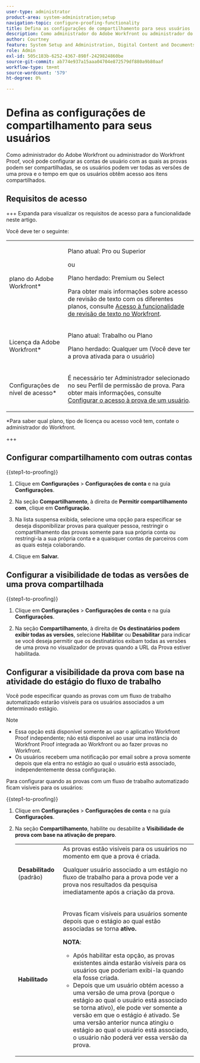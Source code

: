 ```yaml
---
user-type: administrator
product-area: system-administration;setup
navigation-topic: configure-proofing-functionality
title: Defina as configurações de compartilhamento para seus usuários
description: Como administrador do Adobe Workfront ou administrador do Workfront Proof, você pode configurar as contas de usuário com as quais as provas podem ser compartilhadas, se os usuários podem ver todas as versões de uma prova e o tempo em que os usuários obtêm acesso aos itens compartilhados.
author: Courtney
feature: System Setup and Administration, Digital Content and Documents
role: Admin
exl-id: 505c183b-6252-4367-898f-2429824860be
source-git-commit: ab774e937a15aaa04704e872579df880a9b80aaf
workflow-type: tm+mt
source-wordcount: '579'
ht-degree: 0%

---
```


# Defina as configurações de compartilhamento para seus usuários

Como administrador do Adobe Workfront ou administrador do Workfront Proof, você pode configurar as contas de usuário com as quais as provas podem ser compartilhadas, se os usuários podem ver todas as versões de uma prova e o tempo em que os usuários obtêm acesso aos itens compartilhados.

## Requisitos de acesso

+++ Expanda para visualizar os requisitos de acesso para a funcionalidade neste artigo.

Você deve ter o seguinte:

<table style="table-layout:auto"> 
 <col> 
 <col> 
 <tbody> 
  <tr> 
   <td role="rowheader">plano do Adobe Workfront*</td> 
   <td> <p>Plano atual: Pro ou Superior</p> <p>ou</p> <p>Plano herdado: Premium ou Select</p> <p>Para obter mais informações sobre acesso de revisão de texto com os diferentes planos, consulte <a href="../../../administration-and-setup/manage-workfront/configure-proofing/access-to-proofing-functionality.md" class="MCXref xref">Acesso à funcionalidade de revisão de texto no Workfront</a>.</p> </td> 
  </tr> 
  <tr> 
   <td role="rowheader">Licença da Adobe Workfront*</td> 
   <td> <p>Plano atual: Trabalho ou Plano</p> <p>Plano herdado: Qualquer um (Você deve ter a prova ativada para o usuário)</p> </td> 
  </tr> 
  <tr> 
   <td role="rowheader">Configurações de nível de acesso*</td> 
   <td> <p>É necessário ter Administrador selecionado no seu Perfil de permissão de prova. Para obter mais informações, consulte <a href="../../../administration-and-setup/manage-workfront/configure-proofing/configure-a-users-proofing-access.md" class="MCXref xref">Configurar o acesso à prova de um usuário</a>.</p> </td> 
  </tr> 
 </tbody> 
</table>

&#42;Para saber qual plano, tipo de licença ou acesso você tem, contate o administrador do Workfront.

+++

## Configurar compartilhamento com outras contas

{{step1-to-proofing}}

1. Clique em **Configurações** > **Configurações de conta** e na guia **Configurações**.

1. Na seção **Compartilhamento**, à direita de **Permitir compartilhamento com**, clique em **Configuração**.

1. Na lista suspensa exibida, selecione uma opção para especificar se deseja disponibilizar provas para qualquer pessoa, restringir o compartilhamento das provas somente para sua própria conta ou restringi-la a sua própria conta e a quaisquer contas de parceiros com as quais esteja colaborando.
1. Clique em **Salvar.**

## Configurar a visibilidade de todas as versões de uma prova compartilhada

{{step1-to-proofing}}

1. Clique em **Configurações** > **Configurações de conta** e na guia **Configurações**.

1. Na seção **Compartilhamento**, à direita de **Os destinatários podem exibir todas as versões**, selecione **Habilitar** ou **Desabilitar** para indicar se você deseja permitir que os destinatários exibam todas as versões de uma prova no visualizador de provas quando a URL da Prova estiver habilitada.

## Configurar a visibilidade da prova com base na atividade do estágio do fluxo de trabalho

Você pode especificar quando as provas com um fluxo de trabalho automatizado estarão visíveis para os usuários associados a um determinado estágio.

>[!NOTE]
>
>* Essa opção está disponível somente ao usar o aplicativo Workfront Proof independente; não está disponível ao usar uma instância do Workfront Proof integrada ao Workfront ou ao fazer provas no Workfront.
>* Os usuários recebem uma notificação por email sobre a prova somente depois que ela entra no estágio ao qual o usuário está associado, independentemente dessa configuração.
>

Para configurar quando as provas com um fluxo de trabalho automatizado ficam visíveis para os usuários:

{{step1-to-proofing}}

1. Clique em **Configurações** > **Configurações de conta** e na guia **Configurações**.

1. Na seção **Compartilhamento**, habilite ou desabilite a **Visibilidade de prova com base na ativação de preparo**.

   <table style="table-layout:auto"> 
    <col> 
    <col> 
    <tbody> 
     <tr> 
      <td role="rowheader"><strong>Desabilitado</strong> (padrão)</td> 
      <td>As provas estão visíveis para os usuários no momento em que a prova é criada.<br><p>Qualquer usuário associado a um estágio no fluxo de trabalho para a prova pode ver a prova nos resultados da pesquisa imediatamente após a criação da prova.</p></td> 
     </tr> 
     <tr> 
      <td role="rowheader"><strong>Habilitado</strong> </td> 
      <td> <p>Provas ficam visíveis para usuários somente depois que o estágio ao qual estão associadas se torna <strong>ativo.</strong></p> <p><b>NOTA</b>:   
        <ul> 
         <li><em style="font-style: normal;">Após habilitar esta opção, as provas existentes ainda estarão visíveis para os usuários que poderiam exibi-la quando ela fosse criada.</em> </li> 
         <li>Depois que um usuário obtém acesso a uma versão de uma prova (porque o estágio ao qual o usuário está associado se torna ativo), ele pode ver somente a versão em que o estágio é ativado. Se uma versão anterior nunca atingiu o estágio ao qual o usuário está associado, o usuário não poderá ver essa versão da prova.</li> 
        </ul> </p> </td> 
     </tr> 
    </tbody> 
   </table>
